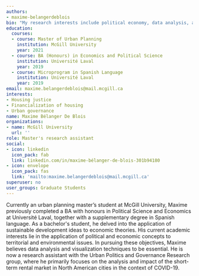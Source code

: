 ```yaml
---
authors: 
- maxime-belangerdeblois
bio: "My research interests include political economy, data analysis, and sustainable development."  
education:
  courses:
  - course: Master of Urban Planning
    institution: McGill University
    year: 2021
  - course: BA (Honours) in Economics and Political Science
    institution: Université Laval
    year: 2019
  - course: Microprogram in Spanish Language
    institution: Université Laval
    year: 2019
email: maxime.belangerdeblois@mail.mcgill.ca
interests:
- Housing justice
- Financialization of housing
- Urban governance
name: Maxime Bélanger De Blois
organizations:
- name: McGill University
  url: ''
role: Master's research assistant
social:
- icon: linkedin
  icon_pack: fab
  link: linkedin.com/in/maxime-bélanger-de-blois-301b94180
- icon: envelope
  icon_pack: fas
  link: 'mailto:maxime.belangerdeblois@mail.mcgill.ca'
superuser: no
user_groups: Graduate Students
---
```


Currently an urban planning master’s student at McGill University, Maxime previously completed a BA with honours in Political Science and Economics at Université Laval, together with a supplementary degree in Spanish language. As a bachelor's student, he delved into the application of sustainable development ideas to economic theories. His current academic interests lie in the application of political and economic concepts to territorial and environmental issues. In pursuing these objectives, Maxime believes data analysis and visualization techniques to be essential. He is now a research assistant with the Urban Politics and Governance Research group, where he primarily focuses on the analysis and impact of the short-term rental market in North American cities in the context of COVID-19.